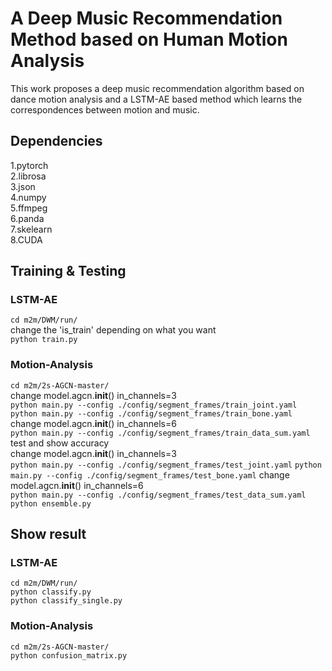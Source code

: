 # A Deep Music Recommendation Method based on Human Motion Analysis
This work proposes a deep music recommendation algorithm based on dance motion analysis and a LSTM-AE based method which learns the correspondences between motion and music.
## Dependencies
1.pytorch\
2.librosa\
3.json\
4.numpy\
5.ffmpeg\
6.panda\
7.skelearn\
8.CUDA
## Training & Testing

### LSTM-AE
`cd m2m/DWM/run/`\
change the 'is_train' depending on what you want\
`python train.py`
### Motion-Analysis
`cd m2m/2s-AGCN-master/`\
change model.agcn.__init__() in_channels=3\
`python main.py --config ./config/segment_frames/train_joint.yaml`
`python main.py --config ./config/segment_frames/train_bone.yaml`
change model.agcn.__init__() in_channels=6\
`python main.py --config ./config/segment_frames/train_data_sum.yaml`\
test and show accuracy\
change model.agcn.__init__() in_channels=3\
`python main.py --config ./config/segment_frames/test_joint.yaml`
`python main.py --config ./config/segment_frames/test_bone.yaml`
change model.agcn.__init__() in_channels=6\
`python main.py --config ./config/segment_frames/test_data_sum.yaml`\
`python ensemble.py`
## Show result
### LSTM-AE
`cd m2m/DWM/run/`\
`python classify.py`\
`python classify_single.py`
### Motion-Analysis
`cd m2m/2s-AGCN-master/`\
`python confusion_matrix.py`
